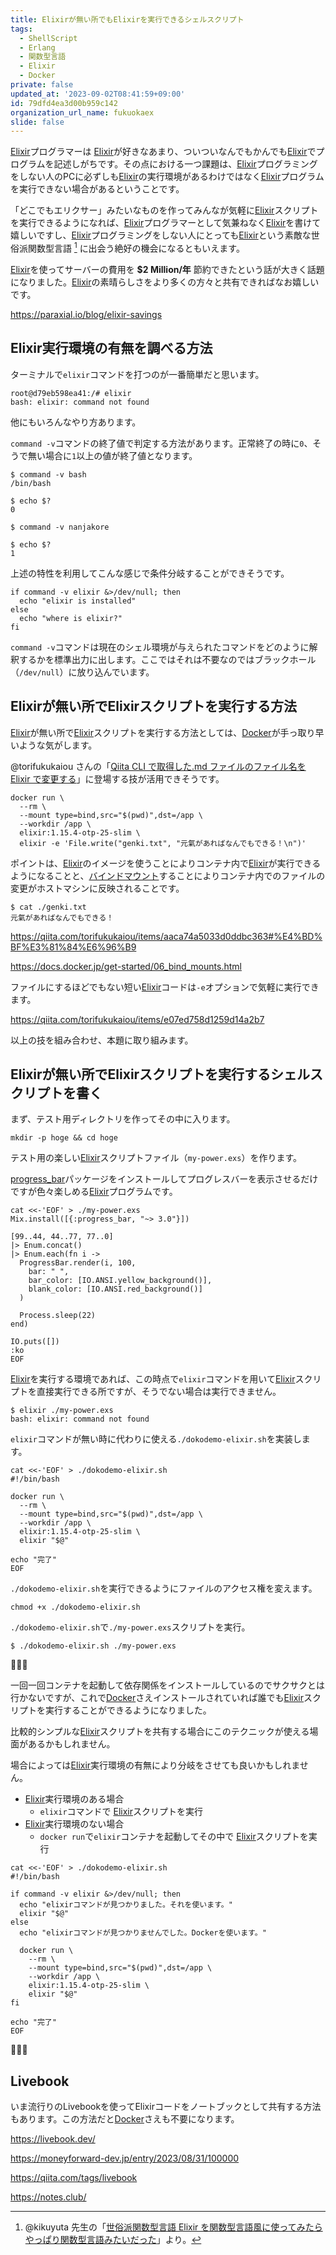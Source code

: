 ```yaml
---
title: Elixirが無い所でもElixirを実行できるシェルスクリプト
tags:
  - ShellScript
  - Erlang
  - 関数型言語
  - Elixir
  - Docker
private: false
updated_at: '2023-09-02T08:41:59+09:00'
id: 79dfd4ea3d00b959c142
organization_url_name: fukuokaex
slide: false
---
```


[Elixir]プログラマーは [Elixir]が好きなあまり、ついついなんでもかんでも[Elixir]でプログラムを記述しがちです。その点における一つ課題は、[Elixir]プログラミングをしない人のPCに必ずしも[Elixir]の実行環境があるわけではなく[Elixir]プログラムを実行できない場合があるということです。

「どこでもエリクサー」みたいなものを作ってみんなが気軽に[Elixir]スクリプトを実行できるようになれば、[Elixir]プログラマーとして気兼ねなく[Elixir]を書けて嬉しいですし、[Elixir]プログラミングをしない人にとっても[Elixir]という素敵な世俗派関数型言語 [^1] に出会う絶好の機会になるともいえます。

[Elixir]を使ってサーバーの費用を **$2 Million/年** 節約できたという話が大きく話題になりました。[Elixir]の素晴らしさをより多くの方々と共有できればなお嬉しいです。

https://paraxial.io/blog/elixir-savings

<!-- begin hyperlink list -->
[Elixir]: https://elixirschool.com/ja/why
[Docker]: https://docs.docker.jp/get-started/01_overview.html
[Mix]: https://hexdocs.pm/mix/Mix.html
[Erlang]: https://ja.wikipedia.org/wiki/Erlang
[hex]: https://hex.pm/
[rebar]: https://github.com/erlang/rebar3
[シェル]: https://ja.wikipedia.org/wiki/シェル
[bash]: https://ja.wikipedia.org/wiki/Bash
[バインドマウント]: https://docs.docker.jp/get-started/06_bind_mounts.html
<!-- end hyperlink list -->

## Elixir実行環境の有無を調べる方法

ターミナルで`elixir`コマンドを打つのが一番簡単だと思います。

```bash:ターミナル：Elixirのインストールされていない場合
root@d79eb598ea41:/# elixir
bash: elixir: command not found
```

他にもいろんなやり方あります。

`command -v`コマンドの終了値で判定する方法があります。正常終了の時に`0`、そうで無い場合に`1`以上の値が終了値となります。

```bash:ターミナル：コマンドの解釈に成功した場合
$ command -v bash
/bin/bash

$ echo $?
0
```

```bash:ターミナル：コマンドの解釈に失敗した場合
$ command -v nanjakore

$ echo $?
1
```

上述の特性を利用してこんな感じで条件分岐することができそうです。

```bash:ターミナル
if command -v elixir &>/dev/null; then
  echo "elixir is installed"
else
  echo "where is elixir?"
fi
```

`command -v`コマンドは現在のシェル環境が与えられたコマンドをどのように解釈するかを標準出力に出します。ここではそれは不要なのではブラックホール（`/dev/null`）に放り込んでいます。

## Elixirが無い所でElixirスクリプトを実行する方法

[Elixir]が無い所で[Elixir]スクリプトを実行する方法としては、[Docker]が手っ取り早いような気がします。

@torifukukaiou さんの「[Qiita CLI で取得した.md ファイルのファイル名を Elixir で変更する](https://qiita.com/torifukukaiou/items/aaca74a5033d0ddbc363#%E4%BD%BF%E3%81%84%E6%96%B9)」に登場する技が活用できそうです。

```bash:ターミナル：ElixirスクリプトをDockerコンテナ内で実行
docker run \
  --rm \
  --mount type=bind,src="$(pwd)",dst=/app \
  --workdir /app \
  elixir:1.15.4-otp-25-slim \
  elixir -e 'File.write("genki.txt", "元氣があればなんでもできる！\n")'
```

ポイントは、[Elixir]のイメージを使うことによりコンテナ内で[Elixir]が実行できるようになることと、[バインドマウント]することによりコンテナ内でのファイルの変更がホストマシンに反映されることです。

```bash:ターミナル：ホストにファイルが生成されたことを確認
$ cat ./genki.txt
元氣があればなんでもできる！
```

https://qiita.com/torifukukaiou/items/aaca74a5033d0ddbc363#%E4%BD%BF%E3%81%84%E6%96%B9

https://docs.docker.jp/get-started/06_bind_mounts.html

ファイルにするほどでもない短い[Elixir]コードは`-e`オプションで気軽に実行できます。

https://qiita.com/torifukukaiou/items/e07ed758d1259d14a2b7

以上の技を組み合わせ、本題に取り組みます。

## Elixirが無い所でElixirスクリプトを実行するシェルスクリプトを書く

まず、テスト用ディレクトリを作ってその中に入ります。

```bash:ターミナル
mkdir -p hoge && cd hoge
```

テスト用の楽しい[Elixir]スクリプトファイル（`my-power.exs`）を作ります。

[progress_bar](https://hex.pm/packages/progress_bar)パッケージをインストールしてプログレスバーを表示させるだけですが色々楽しめる[Elixir]プログラムです。

```elixir:ターミナル：テスト用のElixirスクリプトを作る
cat <<-'EOF' > ./my-power.exs
Mix.install([{:progress_bar, "~> 3.0"}])

[99..44, 44..77, 77..0]
|> Enum.concat()
|> Enum.each(fn i ->
  ProgressBar.render(i, 100,
    bar: " ",
    bar_color: [IO.ANSI.yellow_background()],
    blank_color: [IO.ANSI.red_background()]
  )

  Process.sleep(22)
end)

IO.puts([])
:ko
EOF
```

[Elixir]を実行する環境であれば、この時点で`elixir`コマンドを用いて[Elixir]スクリプトを直接実行できる所ですが、そうでない場合は実行できません。

```bash:ターミナル：Elixirのインストールされていない場合
$ elixir ./my-power.exs
bash: elixir: command not found
```

`elixir`コマンドが無い時に代わりに使える`./dokodemo-elixir.sh`を実装します。

```bash:ターミナル：elixirコマンドの代わりに使えるシェルスクリプトを作る-1
cat <<-'EOF' > ./dokodemo-elixir.sh
#!/bin/bash

docker run \
  --rm \
  --mount type=bind,src="$(pwd)",dst=/app \
  --workdir /app \
  elixir:1.15.4-otp-25-slim \
  elixir "$@"

echo "完了"
EOF
```

`./dokodemo-elixir.sh`を実行できるようにファイルのアクセス権を変えます。

```bash:ターミナル
chmod +x ./dokodemo-elixir.sh
```

`./dokodemo-elixir.sh`で`./my-power.exs`スクリプトを実行。

```bash:ターミナル
$ ./dokodemo-elixir.sh ./my-power.exs
```

:tada::tada::tada:


一回一回コンテナを起動して依存関係をインストールしているのでサクサクとは行かないですが、これで[Docker]さえインストールされていれば誰でも[Elixir]スクリプトを実行することができるようになりました。

比較的シンプルな[Elixir]スクリプトを共有する場合にこのテクニックが使える場面があるかもしれません。

場合によっては[Elixir]実行環境の有無により分岐をさせても良いかもしれません。

- [Elixir]実行環境のある場合
  - `elixir`コマンドで [Elixir]スクリプトを実行
- [Elixir]実行環境のない場合
  - `docker run`で`elixir`コンテナを起動してその中で [Elixir]スクリプトを実行

```bash:ターミナル：elixirコマンドの代わりに使えるシェルスクリプトを作る-2
cat <<-'EOF' > ./dokodemo-elixir.sh
#!/bin/bash

if command -v elixir &>/dev/null; then
  echo "elixirコマンドが見つかりました。それを使います。"
  elixir "$@"
else
  echo "elixirコマンドが見つかりませんでした。Dockerを使います。"

  docker run \
    --rm \
    --mount type=bind,src="$(pwd)",dst=/app \
    --workdir /app \
    elixir:1.15.4-otp-25-slim \
    elixir "$@"
fi

echo "完了"
EOF
```

:tada::tada::tada:

## Livebook

いま流行りのLivebookを使ってElixirコードをノートブックとして共有する方法もあります。この方法だと[Docker]さえも不要になります。

https://livebook.dev/

https://moneyforward-dev.jp/entry/2023/08/31/100000

https://qiita.com/tags/livebook

https://notes.club/

<!-- begin footnotes -->

[^1]: @kikuyuta 先生の「[世俗派関数型言語 Elixir を関数型言語風に使ってみたらやっぱり関数型言語みたいだった](https://qiita.com/kikuyuta/items/afa4c264720eb29d9760)」より。

<!-- end footnotes -->
